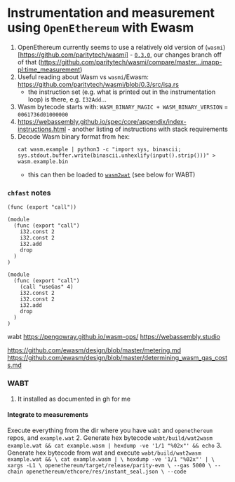 # Instrumentation and measurement using `OpenEthereum` with Ewasm

1. OpenEthereum currently seems to use a relatively old version of (`wasmi`)[https://github.com/paritytech/wasmi] - [`0.3.0`](https://github.com/paritytech/wasmi/tree/0.3), our changes branch off of that (https://github.com/paritytech/wasmi/compare/master...imapp-pl:time_measurement)
1. Useful reading about Wasm vs `wasmi`/Ewasm: https://github.com/paritytech/wasmi/blob/0.3/src/isa.rs
    - the instruction set (e.g. what is printed out in the instrumentation loop) is there, e.g. `I32Add`...
1. Wasm bytecode starts with: `WASM_BINARY_MAGIC + WASM_BINARY_VERSION` = `0061736d01000000`
1. https://webassembly.github.io/spec/core/appendix/index-instructions.html - another listing of instructions with stack requirements
1. Decode Wasm binary format from hex:
    ```
    cat wasm.example | python3 -c "import sys, binascii; sys.stdout.buffer.write(binascii.unhexlify(input().strip()))" > wasm.example.bin
    ```
    - this can then be loaded to [`wasm2wat`](https://webassembly.github.io/wabt/demo/wasm2wat/) (see below for WABT)

### `chfast` notes

```
(func (export "call"))
```

```
(module
  (func (export "call")
    i32.const 2
    i32.const 2
    i32.add
    drop
  )
)
```

```
(module
  (func (export "call")
    (call "useGas" 4)
    i32.const 2
    i32.const 2
    i32.add
    drop
  )
)
```

wabt https://pengowray.github.io/wasm-ops/ https://webassembly.studio

https://github.com/ewasm/design/blob/master/metering.md https://github.com/ewasm/design/blob/master/determining_wasm_gas_costs.md

### WABT

1. It installed as documented in gh for me

#### Integrate to measurements

Execute everything from the dir where you have `wabt` and `openethereum` repos, and `example.wat` 2. Generate hex bytecode ` wabt/build/wat2wasm example.wat && cat example.wasm | hexdump -ve '1/1 "%02x"' && echo ` 3. Generate hex bytecode from wat and execute ` wabt/build/wat2wasm example.wat && \ cat example.wasm | \ hexdump -ve '1/1 "%02x"' | \ xargs -L1 \ openethereum/target/release/parity-evm \ --gas 5000 \ --chain openethereum/ethcore/res/instant_seal.json \ --code `
